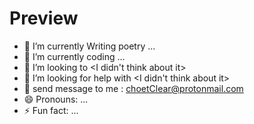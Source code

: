 # Preview
- 🔭 I’m currently Writing poetry ...
- 🌱 I’m currently coding ...
- 👯 I’m looking to  <I didn't think about it>
- 🤔 I’m looking for help with  <I didn't think about it>
- 💬 send message to me : choetClear@protonmail.com
- 😄 Pronouns: ...
- ⚡ Fun fact: ...
